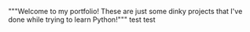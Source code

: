 """Welcome to my portfolio!
These are just some dinky projects that I've done while trying to learn Python!"""
test test
